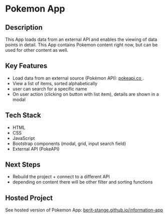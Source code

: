 # Pokemon App

## Description
This App loads data from an external API and enables the viewing of data points in detail.
This App contains Pokemon content right now, but can be used for other content as well.

## Key Features
* Load data from an external source (Pokémon API): [ pokeapi.co ](https://pokeapi.co/).
* View a list of items, sorted alphabetically
* user can search for a specific name
* On user action (clicking on button with list item), details are shown in a modal

## Tech Stack
* HTML
* CSS
* JavaScript
* Bootstrap components (modal, grid, input search field)
* External API (PokeAPI)

## Next Steps
* Rebuild the project + connect to a different API 
* depending on content there will be other filter and sorting functions

## Hosted Project
See hosted version of Pokemon App:
[ berit-stange.github.io/information-app ](https://berit-stange.github.io/information-app/)
